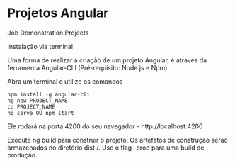 # Projetos Angular
Job Demonstration Projects

Instalação via terminal

Uma forma de realizar a criação de um projeto Angular, é através da ferramenta Angular-CLI (Pré-requisito: Node.js e Npm).

Abra um terminal e utilize os comandos

    npm install -g angular-cli
    ng new PROJECT_NAME
    cd PROJECT_NAME
    ng serve OU npm start

Ele rodará na porta 4200 do seu navegador - http://localhost:4200

Execute ng build para construir o projeto. Os artefatos de construção serão armazenados no diretório dist /. Use o flag -prod para uma build de produção.
